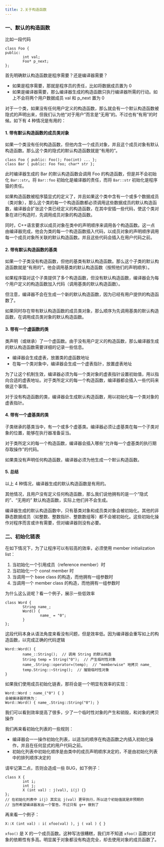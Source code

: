 ```yaml
---
title: 2.关于构造函数
---
```


### 一、默认的构造函数

比如一段代码

```
class Foo {
public:
		int val;
		Foo* p_next;
};
```

首先明确默认构造函数是程序需要？还是编译器需要？

- 如果是程序需要，那就是程序员的责任，比如将数据成员置为 0
- 如果是编译器需要，那么编译器生成的构造函数只执行编译器所需的行动。如上不会将两个用户数据成员 val 和 p_next 置为 0

对于一个类，如果没有任何用户定义的构造函数，那么就会有一个默认构造函数被隐式的声明出来，但我们认为他“对于用户”而言是“无用”的。不过也有“有用”的时候。如下有 4 种情况是有用的：

#### 1. 带有默认构造函数的成员类对象

如果一个类没有任何构造函数，但他内含一个成员对象，并且这个成员对象有默认构造函数。那么这个类的隐式的默认构造函数就是“有用的”。

```
class Foo { public: Foo(); Foo(int) ... };
class Bar { public: Foo foo; char* str };
```

此时编译器生成的 Bar 的默认构造函数会调用 Foo 的构造函数，但是并不会初始化 `Bar::str`。将 `Bar::foo` 初始化是编译器的责任，而将 `Bar::str` 初始化是程序猿的责任。

如果构造函数被程序猿显式的定义了，并且如果这个类中含有一个或多个数据成员（类对象），那么这个类的每一个构造函数都必须调用这些数据成员的默认构造函数，编译器会扩张这个类已经定义的构造函数，在其中安插一些代码，使这个类对象在进行构造时，先调用成员对象的构造函数。

同时，C++语言要求以成员对象在类中的声明顺序来调用各个构造函数。这一点由编译器完成，他会为类的每一个构造函数插入代码，以成员对象的声明顺序调用每一个成员对象所关联的默认构造函数。并且这些代码会插入在用户代码之前。

#### 2. 带有默认构造函数的基类

如果一个子类没有构造函数，但他的基类有默认构造函数。那么这个子类的默认构造函数就是“有用的”。他会调用基类的默认构造函数（按照他们的声明顺序）。

如果程序猿对这个子类提供了多个构造函数，但没有默认构造函数，编译器会为每个用户定义的构造函数加入代码（调用基类的默认构造函数）。

但注意，编译器不会在生成一个新的默认构造函数，因为已经有用户提供的构造函数了。

如果同时存在带有默认构造函数的成员类对象，那么顺序为先调用基类的默认构造函数，在调用成员类对象的默认构造函数。

#### 3. 带有一个虚函数的类

类声明（或继承）了一个虚函数。由于没有用户定义的构造函数，那么编译器生成的默认构造函数需要详细的记录一些信息。

- 编译器会生成虚表，放置类的虚函数地址
- 在每一个类对象中，编译器会生成一个虚表指针，放置虚表地址

为了让这个机制生效，编译器必须为每一个类对象的虚表指针设置初始值，用以指向合适的虚表地址。对于类所定义的每一个构造函数，编译器都会插入一些代码来做这个事情。

对于没有构造函数的类，编译器会生成默认构造函数，用以初始化每一个类对象的虚表指针。

#### 4. 带有一个虚基类的类

子类继承的基类当中，有一个或多个虚基类。编译器必须让虚基类在每一个子类对象的位置，能够在执行器准备妥当。

对于类所定义的每一个构造函数，编译器会插入哪些“允许每一个虚基类的执行期存取操作”的代码。

如果类没有声明任何构造函数，编译器必须为他生成一个默认构造函数。

#### 5. 总结

以上 4 种情况，编译器生成的默认构造函数是有用的。

其他情况，且用户没有定义任何构造函数，那么我们说他拥有的是一个“隐式的”、“无用的” 默认构造函数，实际上他们并不会生成。

编译器生成的默认构造函数中，只有基类对象和成员类对象会被初始化。其他的非静态数据成员（如整数、整数指针、整数数组等）都不会被初始化。这些初始化操作对程序而言或许有需要，但对编译器则没有必要。

### 二、初始化链表

在如下情况下，为了让程序可以有较高的效率，必须使用 member initialization list：

1. 当初始化一个引用成员（reference member）时
2. 当初始化一个 const member 时
3. 当调用一个 base class 的构造，而他拥有一组参数时
4. 当调用一个 member class 的构造，而他拥有一组参数时

为什么这么说呢？看一个例子，展示一些低效率

```
class Word {
		String name_;
		Word() {
				name_ = "0";
		}
};
```

这段代码本身从语法角度来看没有问题，但是效率低。因为编译器会重写如上的构造函数，以完成正确的代码逻辑

```
Word::Word() {
		name_::String();  // 调用 String 的默认构造
		String temp = String("0");  // 产生临时性对象
		name_.String::operator=(temp);  // "memberwise" 地拷贝 name_
		temp.String::~String();  // 摧毁临时性对象
}
```

如果我们使用成员初始化链表，那将会是一个明显有效率的实现：

```
Word::Word : name_("0") { } 
会被编译器转换为：
Word::Word() { name_.String::String("0"); }
```

我们可以看到效率提高了很多，少了一个临时性对象的产生和销毁，和对象的拷贝操作

我们再来看初始化列表的一些规则：

- 编译器会一一操作初始化列表，以适当的顺序在构造函数之内插入初始化操作，并且在任何显式的用户代码之前。
- 初始化列表中初始化顺序是由类中的成员声明顺序决定的，不是由初始化列表中的排列顺序决定的

请牢记第二点，否则会造成一些 BUG，如下例子：

```
class X {
		int i;
		int j;
		X (int val) : j(val), i(j) {}
};
// 在初始化列表中 i(j) 其实比 j(val) 更早执行，所以这个初始值就是非预期的
// 当然希望编译器发出一个警告，不过只有 g++ 做到了
```

再来看一个例子：

```
X::X (int val) : i( xfoo(val) ), j ( val ) { }
```

`xfoo()` 是 X 的一个成员函数。这种写法很糟糕，我们并不知道 `xfoo()` 函数对对象的依赖性有多高。明显属于对象都没有构造完全，却去使用对象的成员函数了。













